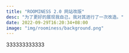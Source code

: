 ```yaml
---
title: "ROOMINESS 2.0 网站改版"
desc: "为了更好的展现我自己，我对其进行了一次改造。"
date: 2022-09-29T16:20:34+08:00
image: "img/roominess/background.png"
---
```


333333333333